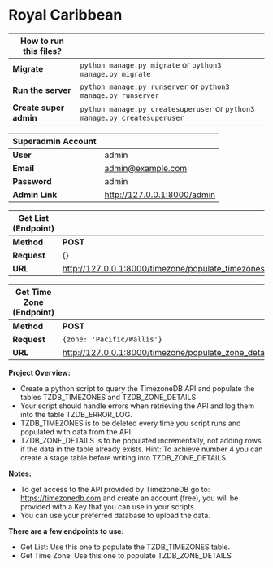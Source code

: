 
# Royal Caribbean

| How to run this files? | |
| --- | --- |
| **Migrate**            | `python manage.py migrate` or `python3 manage.py migrate` |
| **Run the server**     | `python manage.py runserver` or `python3 manage.py runserver` |
| **Create super admin** | `python manage.py createsuperuser` or `python3 manage.py createsuperuser` |


| Superadmin Account | |
| ------------- | ------------- |
| **User** | admin |
| **Email** | admin@example.com |
| **Password** | admin |
| **Admin Link** | http://127.0.0.1:8000/admin |

| Get List (Endpoint) | |
| ------------- | ------------- |
| **Method** | **POST** |
| **Request** | {} |
| **URL** | http://127.0.0.1:8000/timezone/populate_timezones |

| Get Time Zone (Endpoint) | |
| ------------- | ------------- |
| **Method** | **POST** |
| **Request** | `{zone: 'Pacific/Wallis'}` |
| **URL** | http://127.0.0.1:8000/timezone/populate_zone_details |

**Project Overview:**
- Create a python script to query the TimezoneDB API and populate the tables TZDB_TIMEZONES and TZDB_ZONE_DETAILS
- Your script should handle errors when retrieving the API and log them into the table TZDB_ERROR_LOG.
- TZDB_TIMEZONES is to be deleted every time you script runs and populated with data from the API.
- TZDB_ZONE_DETAILS is to be populated incrementally, not adding rows if the data in the table already exists. Hint: To achieve number 4 you can create a stage table before writing into TZDB_ZONE_DETAILS.

**Notes:**
- To get access to the API provided by TimezoneDB go to: https://timezonedb.com and create an account (free), you will be provided with a Key that you can use in your scripts.
- You can use your preferred database to upload the data.

**There are a few endpoints to use:**
- Get List: Use this one to populate the TZDB_TIMEZONES table.
- Get Time Zone: Use this one to populate TZDB_ZONE_DETAILS
